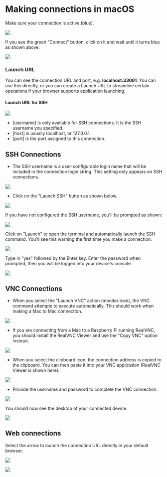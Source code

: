 # Making connections in macOS

Make sure your connection is active \(blue\).

![](../../../.gitbook/assets/image%20%2816%29.png)

If you see the green "Connect" button, click on it and wait until it turns blue as shown above.

![](../../../.gitbook/assets/image%20%28389%29.png)

### Launch URL

You can see the connection URL and port, e.g. **localhost:33001**.  You can use this directly, or you can create a Launch URL to streamline certain operations if your browser supports application launching. 

#### Launch URL for SSH

![](../../../.gitbook/assets/image%20%28152%29.png)

* \[username\] is only available for SSH connections.  It is the SSH username you specified.
* \[host\] is usually localhost, or 127.0.0.1.
* \[port\] is the port assigned to this connection.

## SSH Connections

* The SSH username is a user-configurable login name that will be included in the connection login string.  This setting only appears on SSH connections.  

![](../../../.gitbook/assets/image%20%28317%29.png)

* Click on the "Launch SSH" button as shown below.

![](../../../.gitbook/assets/image%20%28338%29.png)

If you have not configured the SSH username, you'll be prompted as shown:

![](../../../.gitbook/assets/image%20%28329%29.png)

Click on "Launch" to open the terminal and automatically launch the SSH command.  You'll see this warning the first time you make a connection:

![](../../../.gitbook/assets/image%20%2892%29.png)

Type in "yes" followed by the Enter key.  Enter the password when prompted, then you will be logged into your device's console.

![](../../../.gitbook/assets/image%20%2888%29.png)

## VNC Connections

* When you select the "Launch VNC" action \(monitor icon\), the VNC command attempts to execute automatically.  This should work when making a Mac to Mac connection.  

![](../../../.gitbook/assets/image%20%28219%29.png)

* If you are connecting from a Mac to a Raspberry Pi running RealVNC, you should install the RealVNC Viewer and use the "Copy VNC" option instead.

![](../../../.gitbook/assets/image%20%28478%29.png)

* When you select the clipboard icon, the connection address is copied to the clipboard.  You can then paste it into your VNC application \(RealVNC Viewer is shown here\).

![](../../../.gitbook/assets/image%20%28276%29.png)

* Provide the username and password to complete the VNC connection.

![](../../../.gitbook/assets/image%20%28396%29.png)

You should now see the desktop of your connected device.

![](../../../.gitbook/assets/image%20%2895%29.png)

## Web connections

Select the arrow to launch the connection URL directly in your default browser.

![](../../../.gitbook/assets/image%20%28393%29.png)

![](../../../.gitbook/assets/image%20%28435%29.png)



